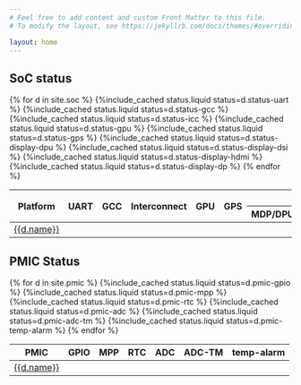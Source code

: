 ```yaml
---
# Feel free to add content and custom Front Matter to this file.
# To modify the layout, see https://jekyllrb.com/docs/themes/#overriding-theme-defaults

layout: home
---
```

<div>
<h2>SoC status</h2>
<table>
<thead>
<tr>
<th rowspan="2">Platform</th>
<th rowspan="2">UART</th>
<th rowspan="2">GCC</th>
<th rowspan="2">Interconnect</th>
<th rowspan="2">GPU</th>
<th rowspan="2">GPS</th>
<th colspan="4">Display</th>
</tr>
<tr>
<th>MDP/DPU</th>
<th>DSI</th>
<th>HDMI</th>
<th>DP</th>
</tr>
</thead>
<tbody>
{% for d in site.soc %}
<tr>
<td><a href="{{d.url | absolute_url}}">{{d.name}}</a></td>
{%include_cached status.liquid status=d.status-uart %}
{%include_cached status.liquid status=d.status-gcc  %}
{%include_cached status.liquid status=d.status-icc  %}
{%include_cached status.liquid status=d.status-gpu  %}
{%include_cached status.liquid status=d.status-gps  %}
{%include_cached status.liquid status=d.status-display-dpu  %}
{%include_cached status.liquid status=d.status-display-dsi  %}
{%include_cached status.liquid status=d.status-display-hdmi  %}
{%include_cached status.liquid status=d.status-display-dp  %}
</tr>
{% endfor %}
</tbody>
</table>
</div>

<div>
<h2>PMIC Status</h2>
<table>
<thead>
<tr>
<th>PMIC</th>
<th>GPIO</th>
<th>MPP</th>
<th>RTC</th>
<th>ADC</th>
<th>ADC-TM</th>
<th>temp-alarm</th>
</tr>
</thead>
<tbody>
{% for d in site.pmic %}
<tr>
<td><a href="{{d.url | absolute_url}}">{{d.name}}</a></td>
{%include_cached status.liquid status=d.pmic-gpio %}
{%include_cached status.liquid status=d.pmic-mpp %}
{%include_cached status.liquid status=d.pmic-rtc %}
{%include_cached status.liquid status=d.pmic-adc %}
{%include_cached status.liquid status=d.pmic-adc-tm %}
{%include_cached status.liquid status=d.pmic-temp-alarm %}
</tr>
{% endfor %}
</tbody>
</table>
</div>
